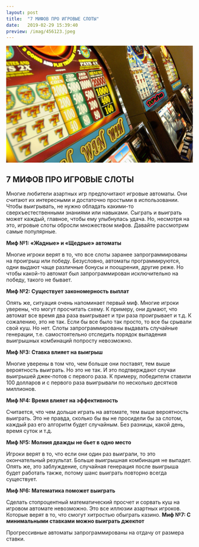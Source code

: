 ```yaml
---
layout: post
title:  "7 МИФОВ ПРО ИГРОВЫЕ СЛОТЫ"
date:   2019-02-29 15:39:40
preview: /imag/456123.jpeg
---
```


![Picture 1](/imag/tyty.jpg)

## 7 МИФОВ ПРО ИГРОВЫЕ СЛОТЫ

Многие любители азартных игр предпочитают игровые автоматы. Они считают их интересными и достаточно простыми в использовании. Чтобы выигрывать, не нужно обладать какими-то сверхъестественными знаниями или навыками. Сыграть и выиграть может каждый, главное, чтобы ему улыбнулась удача. Но, несмотря на это, игровые слоты обросли множеством мифов. Давайте рассмотрим самые популярные.

<strong>Миф №1: «Жадные» и «Щедрые» автоматы</strong>

Многие игроки верят в то, что все слоты заранее запрограммированы на проигрыш или победу. Безусловно, автоматы программируются, одни выдают чаще различные бонусы и поощрения, другие реже. Но чтобы какой-то автомат был запрограммирован исключительно на победу, такого не бывает.

<strong>Миф №2: Существует закономерность выплат</strong>

Опять же, ситуация очень напоминает первый миф. Многие игроки уверены, что могут просчитать схему. К примеру, они думают, что автомат все время два раза выигрывает и три раза проигрывает и т.д. К сожалению, это не так. Если бы все было так просто, то все бы срывали свой куш. Но нет. Слоты запрограммированы выдавать случайные генерации, т.е. самостоятельно отследить порядок выпадения выигрышных комбинаций попросту невозможно. 

<strong>Миф №3: Ставка влияет на выигрыш</strong>

Многие уверены в том что, чем больше они поставят, тем выше вероятность выиграть. Но это не так. И это подтверждают случаи выигрышей джек-потов с первого раза. К примеру, победители ставили 100 долларов и с первого раза выигрывали по несколько десятков миллионов.

<strong>Миф №4: Время влияет на эффективность</strong>

Считается, что чем дольше играть на автомате, тем выше вероятность выиграть. Это не правда, сколько бы вы не просидели бы за слотом, каждый раз его алгоритм будет случайным. Без разницы, какой день, время суток и т.д.

<strong>Миф №5: Молния дважды не бьет в одно место </strong>

Игроки верят в то, что если они один раз выиграли, то это окончательный результат. Больше выигрышная комбинация не выпадет. Опять же, это заблуждение, случайная генерация после выигрыша будет работать также, потому шанс выиграть повторно всегда существует.

<strong>Миф №6: Математика поможет выиграть</strong>

Сделать стопроцентный математический просчет и сорвать куш на игровом автомате невозможно. Это все иллюзии азартных игроков. Которые верят в то, что смогут хитростью обыграть казино. 
<strong>Миф №7: С минимальными ставками можно выиграть джекпот</strong>

Прогрессивные автоматы запрограммированы на отдачу от размера ставки.  
